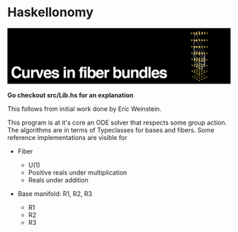# Haskellonomy

![example](media/header.png)

**Go checkout src/Lib.hs for an explanation**

This follows from initial work done by Eric Weinstein.

This program is at it's core an ODE solver that respects some group action. The algorithms are in terms of Typeclasses for bases and fibers. Some reference implementations are visible for

- Fiber
  - U(1)
  - Positive reals under multiplication
  - Reals under addition

- Base manifold: R1, R2, R3
  - R1
  - R2
  - R3

